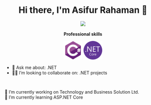 <h1 align="center">Hi there, I'm Asifur Rahaman 👋</h1>

<p align="center">
 <a href="https://linkedin.com/in/asiiifur/" target="_blank">
  <img src="https://img.icons8.com/fluent/60/000000/linkedin.png" />
 </a>
</p>

<p align="center"> 
 <strong>
  Professional skills
  </strong>
</p>

<p align="center"> 
  <img src="https://raw.githubusercontent.com/devicons/devicon/master/icons/csharp/csharp-original.svg" alt="csharp" width="60" height="60" />
  <img src="https://raw.githubusercontent.com/devicons/devicon/master/icons/dotnetcore/dotnetcore-original.svg" alt="dotnet" width="60" height="60" />

</p>

- 💬 Ask me about: .NET
- 🦸🏻 I’m looking to collaborate on: .NET projects


</br>


🔭 I’m currently working on Technology and Business Solution Ltd.                                                                                                              
🌱 I’m currently learning ASP.NET Core




